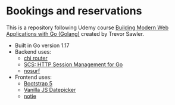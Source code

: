 # Bookings and reservations

This is a repository following Udemy course [Building Modern Web Applications with Go (Golang)](https://www.udemy.com/course/building-modern-web-applications-with-go/) created by Trevor Sawler.

- Built in Go version 1.17
- Backend uses:
  - [chi router](https://github.com/go-chi/chi)
  - [SCS: HTTP Session Management for Go](https://github.com/alexedwards/scs)
  - [nosurf](https://github.com/justinas/nosurf)
- Frontend uses:
  - [Bootstrap 5](https://getbootstrap.com/)
  - [Vanilla JS Datepicker](https://github.com/mymth/vanillajs-datepicker)
  - [notie](https://github.com/jaredreich/notie)